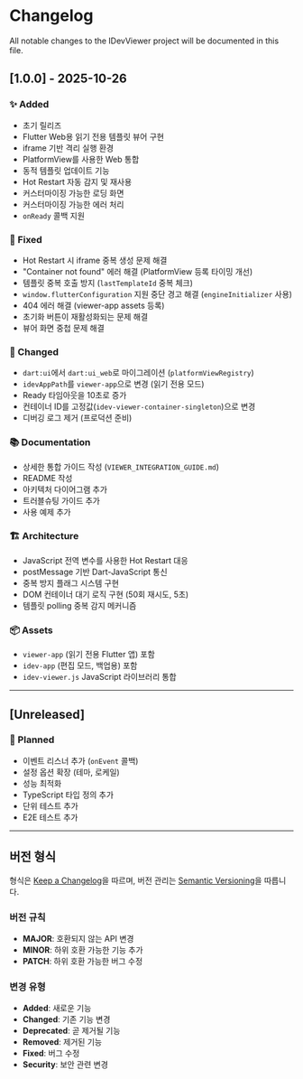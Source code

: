 # Changelog

All notable changes to the IDevViewer project will be documented in this file.

## [1.0.0] - 2025-10-26

### ✨ Added
- 초기 릴리즈
- Flutter Web용 읽기 전용 템플릿 뷰어 구현
- iframe 기반 격리 실행 환경
- PlatformView를 사용한 Web 통합
- 동적 템플릿 업데이트 기능
- Hot Restart 자동 감지 및 재사용
- 커스터마이징 가능한 로딩 화면
- 커스터마이징 가능한 에러 처리
- `onReady` 콜백 지원

### 🐛 Fixed
- Hot Restart 시 iframe 중복 생성 문제 해결
- "Container not found" 에러 해결 (PlatformView 등록 타이밍 개선)
- 템플릿 중복 호출 방지 (`lastTemplateId` 중복 체크)
- `window.flutterConfiguration` 지원 중단 경고 해결 (`engineInitializer` 사용)
- 404 에러 해결 (viewer-app assets 등록)
- 초기화 버튼이 재활성화되는 문제 해결
- 뷰어 화면 중첩 문제 해결

### 🔧 Changed
- `dart:ui`에서 `dart:ui_web`로 마이그레이션 (`platformViewRegistry`)
- `idevAppPath`를 `viewer-app`으로 변경 (읽기 전용 모드)
- Ready 타임아웃을 10초로 증가
- 컨테이너 ID를 고정값(`idev-viewer-container-singleton`)으로 변경
- 디버깅 로그 제거 (프로덕션 준비)

### 📚 Documentation
- 상세한 통합 가이드 작성 (`VIEWER_INTEGRATION_GUIDE.md`)
- README 작성
- 아키텍처 다이어그램 추가
- 트러블슈팅 가이드 추가
- 사용 예제 추가

### 🏗️ Architecture
- JavaScript 전역 변수를 사용한 Hot Restart 대응
- postMessage 기반 Dart-JavaScript 통신
- 중복 방지 플래그 시스템 구현
- DOM 컨테이너 대기 로직 구현 (50회 재시도, 5초)
- 템플릿 polling 중복 감지 메커니즘

### 📦 Assets
- `viewer-app` (읽기 전용 Flutter 앱) 포함
- `idev-app` (편집 모드, 백업용) 포함
- `idev-viewer.js` JavaScript 라이브러리 통합

---

## [Unreleased]

### 🔮 Planned
- 이벤트 리스너 추가 (`onEvent` 콜백)
- 설정 옵션 확장 (테마, 로케일)
- 성능 최적화
- TypeScript 타입 정의 추가
- 단위 테스트 추가
- E2E 테스트 추가

---

## 버전 형식
형식은 [Keep a Changelog](https://keepachangelog.com/ko/1.0.0/)을 따르며,
버전 관리는 [Semantic Versioning](https://semver.org/lang/ko/)을 따릅니다.

### 버전 규칙
- **MAJOR**: 호환되지 않는 API 변경
- **MINOR**: 하위 호환 가능한 기능 추가
- **PATCH**: 하위 호환 가능한 버그 수정

### 변경 유형
- **Added**: 새로운 기능
- **Changed**: 기존 기능 변경
- **Deprecated**: 곧 제거될 기능
- **Removed**: 제거된 기능
- **Fixed**: 버그 수정
- **Security**: 보안 관련 변경
